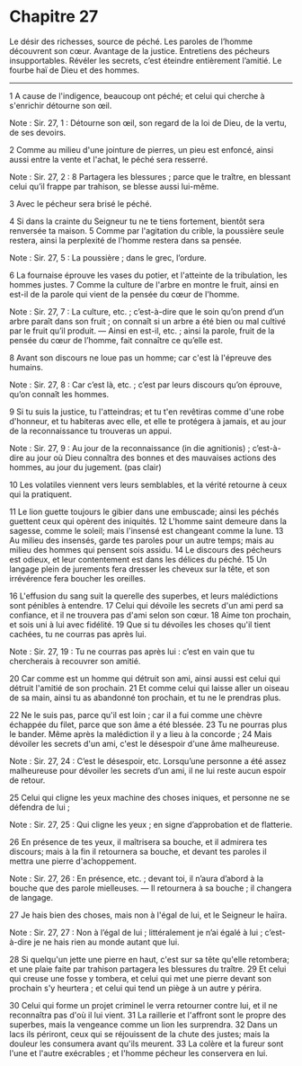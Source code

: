 # Chapitre 27

Le désir des richesses, source de péché.
Les paroles de l’homme découvrent son cœur.
Avantage de la justice.
Entretiens des pécheurs insupportables.
Révéler les secrets, c’est éteindre entièrement l’amitié.
Le fourbe haï de Dieu et des hommes.

***

1 A cause de l'indigence, beaucoup ont péché; et celui qui cherche à s'enrichir détourne son œil.

<span class="bible-note">Note : </span> Sir. 27, 1 : Détourne son œil, son regard de la loi de Dieu, de la vertu, de ses devoirs.

2 Comme au milieu d'une jointure de pierres, un pieu est enfoncé, ainsi aussi entre la vente et l'achat, le péché sera resserré.

<span class="bible-note">Note : </span> Sir. 27, 2 : 8 Partagera les blessures ; parce que le traître, en blessant celui qu’il frappe par trahison, se blesse aussi lui-même.

3 Avec le pécheur sera brisé le péché.


4 Si dans la crainte du Seigneur tu ne te tiens fortement, bientôt sera renversée ta maison. 5 Comme par l'agitation du crible, la poussière seule restera, ainsi la perplexité de l'homme restera dans sa pensée.

<span class="bible-note">Note : </span> Sir. 27, 5 : La poussière ; dans le grec, l’ordure.

6 La fournaise éprouve les vases du potier, et l'atteinte de la tribulation, les hommes justes. 7 Comme la culture de l'arbre en montre le fruit, ainsi en est-il de la parole qui vient de la pensée du cœur de l'homme.

<span class="bible-note">Note : </span> Sir. 27, 7 : La culture, etc. ; c’est-à-dire que le soin qu’on prend d’un arbre paraît dans son fruit ; on connaît si un arbre a été bien ou mal cultivé par le fruit qu’il produit. ― Ainsi en est-il, etc. ; ainsi la parole, fruit de la pensée du cœur de l’homme, fait connaître ce qu’elle est.


8 Avant son discours ne loue pas un homme; car c'est là l'épreuve des humains.

<span class="bible-note">Note : </span> Sir. 27, 8 : Car c’est là, etc. ; c’est par leurs discours qu’on éprouve, qu’on connaît les hommes.

9 Si tu suis la justice, tu l'atteindras; et tu t'en revêtiras comme d'une robe d'honneur, et tu habiteras avec elle, et elle te protégera à jamais, et au jour de la reconnaissance tu trouveras un appui.

<span class="bible-note">Note : </span> Sir. 27, 9 : Au jour de la reconnaissance (in die agnitionis) ; c’est-à-dire au jour où Dieu connaîtra des bonnes et des mauvaises actions des hommes, au jour du jugement. (pas clair)

10 Les volatiles viennent vers leurs semblables, et la vérité retourne à ceux qui la pratiquent.


11 Le lion guette toujours le gibier dans une embuscade; ainsi les péchés guettent ceux qui opèrent des iniquités. 12 L'homme saint demeure dans la sagesse, comme le soleil; mais l'insensé est changeant comme la lune. 13 Au milieu des insensés, garde tes paroles pour un autre temps; mais au milieu des hommes qui pensent sois assidu. 14 Le discours des pécheurs est odieux, et leur contentement est dans les délices du péché. 15 Un langage plein de jurements fera dresser les cheveux sur la tête, et son irrévérence fera boucher les oreilles.


16 L'effusion du sang suit la querelle des superbes, et leurs malédictions sont pénibles à entendre. 17 Celui qui dévoile les secrets d'un ami perd sa confiance, et il ne trouvera pas d'ami selon son cœur. 18 Aime ton prochain, et sois uni à lui avec fidélité. 19 Que si tu dévoiles les choses qu'il tient cachées, tu ne courras pas après lui.

<span class="bible-note">Note : </span> Sir. 27, 19 : Tu ne courras pas après lui : c’est en vain que tu chercherais à recouvrer son amitié.

20 Car comme est un homme qui détruit son ami, ainsi aussi est celui qui détruit l'amitié de son prochain. 21 Et comme celui qui laisse aller un oiseau de sa main, ainsi tu as abandonné ton prochain, et tu ne le prendras plus.


22 Ne le suis pas, parce qu'il est loin ; car il a fui comme une chèvre échappée du filet, parce que son âme a été blessée. 23 Tu ne pourras plus le bander. Même après la malédiction il y a lieu à la concorde ; 24 Mais dévoiler les secrets d'un ami, c'est le désespoir d'une âme malheureuse.

<span class="bible-note">Note : </span> Sir. 27, 24 : C’est le désespoir, etc. Lorsqu’une personne a été assez malheureuse pour dévoiler les secrets d’un ami, il ne lui reste aucun espoir de retour.


25 Celui qui cligne les yeux machine des choses iniques, et personne ne se défendra de lui ;

<span class="bible-note">Note : </span> Sir. 27, 25 : Qui cligne les yeux ; en signe d’approbation et de flatterie.

26 En présence de tes yeux, il maîtrisera sa bouche, et il admirera tes discours; mais à la fin il retournera sa bouche, et devant tes paroles il mettra une pierre d'achoppement.

<span class="bible-note">Note : </span> Sir. 27, 26 : En présence, etc. ; devant toi, il n’aura d’abord à la bouche que des parole mielleuses. ― Il retournera à sa bouche ; il changera de langage.

27 Je hais bien des choses, mais non à l'égal de lui, et le Seigneur le haïra.

<span class="bible-note">Note : </span> Sir. 27, 27 : Non à l’égal de lui ; littéralement je n’ai égalé à lui ; c’est-à-dire je ne hais rien au monde autant que lui.

28 Si quelqu'un jette une pierre en haut, c'est sur sa tête qu'elle retombera; et une plaie faite par trahison partagera les blessures du traître. 29 Et celui qui creuse une fosse y tombera, et celui qui met une pierre devant son prochain s'y heurtera ; et celui qui tend un piège à un autre y périra.


30 Celui qui forme un projet criminel le verra retourner contre lui, et il ne reconnaîtra pas d'où il lui vient. 31 La raillerie et l'affront sont le propre des superbes, mais la vengeance comme un lion les surprendra. 32 Dans un lacs ils périront, ceux qui se réjouissent de la chute des justes; mais la douleur les consumera avant qu'ils meurent. 33 La colère et la fureur sont l'une et l'autre exécrables ; et l'homme pécheur les conservera en lui.

